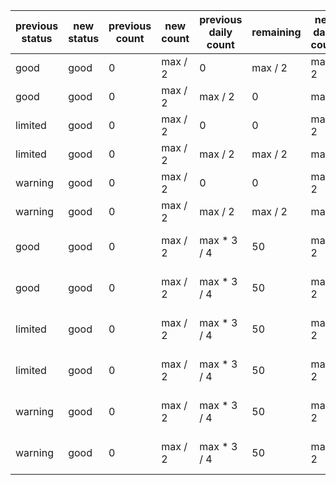 | previous status|new status|previous count|new count|previous daily count|remaining|new daily count|previous funds|new funds|client start|client end|previous timestamp |previous failed attempts |
| ---------------|----------|--------------|---------|--------------------|---------|---------------|--------------|---------|------------|----------|-------------------|------------------------ |
| good           |good      |0             |max / 2  |0                   |max / 2  |max / 2        |0             |max / 2  |0           |max / 2   |today              |0                        |
| good           |good      |0             |max / 2  |max / 2             |0        |max            |0             |max / 2  |0           |max / 2   |today              |0                        |
| limited        |good      |0             |max / 2  |0                   |0        |max / 2        |0             |max / 2  |0           |max / 2   |today              |0                        |
| limited        |good      |0             |max / 2  |max / 2             |max / 2  |max            |0             |max / 2  |0           |max / 2   |today              |0                        |
| warning        |good      |0             |max / 2  |0                   |0        |max / 2        |0             |max / 2  |0           |max / 2   |today              |0                        |
| warning        |good      |0             |max / 2  |max / 2             |max / 2  |max            |0             |max / 2  |0           |max / 2   |today              |0                        |
| good           |good      |0             |max / 2  |max * 3 / 4         |50       |max / 2        |0             |max / 2  |0           |max / 2   |2017-01-09 00:00:00|0                        |
| good           |good      |0             |max / 2  |max * 3 / 4         |50       |max / 2        |0             |max / 2  |0           |max / 2   |2017-01-09 00:00:00|max                      |
| limited        |good      |0             |max / 2  |max * 3 / 4         |50       |max / 2        |0             |max / 2  |0           |max / 2   |2017-01-09 00:00:00|0                        |
| limited        |good      |0             |max / 2  |max * 3 / 4         |50       |max / 2        |0             |max / 2  |0           |max / 2   |2017-01-09 00:00:00|max                      |
| warning        |good      |0             |max / 2  |max * 3 / 4         |50       |max / 2        |0             |max / 2  |0           |max / 2   |2017-01-09 00:00:00|0                        |
| warning        |good      |0             |max / 2  |max * 3 / 4         |50       |max / 2        |0             |max / 2  |0           |max / 2   |2017-01-09 00:00:00|max                      |